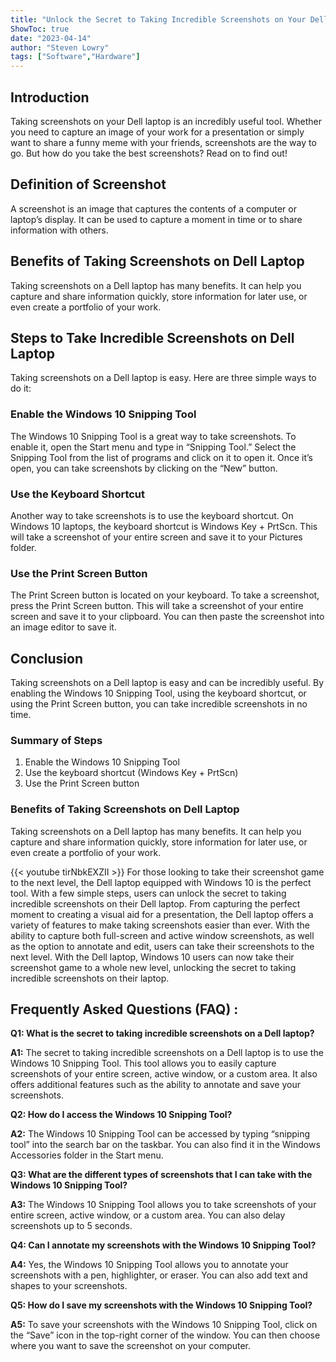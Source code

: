 ```yaml
---
title: "Unlock the Secret to Taking Incredible Screenshots on Your Dell Laptop - Windows 10 Users Rejoice!"
ShowToc: true 
date: "2023-04-14"
author: "Steven Lowry" 
tags: ["Software","Hardware"]
---
```

## Introduction

Taking screenshots on your Dell laptop is an incredibly useful tool. Whether you need to capture an image of your work for a presentation or simply want to share a funny meme with your friends, screenshots are the way to go. But how do you take the best screenshots? Read on to find out! 

## Definition of Screenshot

A screenshot is an image that captures the contents of a computer or laptop’s display. It can be used to capture a moment in time or to share information with others. 

## Benefits of Taking Screenshots on Dell Laptop

Taking screenshots on a Dell laptop has many benefits. It can help you capture and share information quickly, store information for later use, or even create a portfolio of your work. 

## Steps to Take Incredible Screenshots on Dell Laptop

Taking screenshots on a Dell laptop is easy. Here are three simple ways to do it: 

### Enable the Windows 10 Snipping Tool

The Windows 10 Snipping Tool is a great way to take screenshots. To enable it, open the Start menu and type in “Snipping Tool.” Select the Snipping Tool from the list of programs and click on it to open it. Once it’s open, you can take screenshots by clicking on the “New” button. 

### Use the Keyboard Shortcut

Another way to take screenshots is to use the keyboard shortcut. On Windows 10 laptops, the keyboard shortcut is Windows Key + PrtScn. This will take a screenshot of your entire screen and save it to your Pictures folder. 

### Use the Print Screen Button

The Print Screen button is located on your keyboard. To take a screenshot, press the Print Screen button. This will take a screenshot of your entire screen and save it to your clipboard. You can then paste the screenshot into an image editor to save it. 

## Conclusion

Taking screenshots on a Dell laptop is easy and can be incredibly useful. By enabling the Windows 10 Snipping Tool, using the keyboard shortcut, or using the Print Screen button, you can take incredible screenshots in no time. 

### Summary of Steps

1. Enable the Windows 10 Snipping Tool 
2. Use the keyboard shortcut (Windows Key + PrtScn) 
3. Use the Print Screen button 

### Benefits of Taking Screenshots on Dell Laptop

Taking screenshots on a Dell laptop has many benefits. It can help you capture and share information quickly, store information for later use, or even create a portfolio of your work.

{{< youtube tirNbkEXZII >}} 
For those looking to take their screenshot game to the next level, the Dell laptop equipped with Windows 10 is the perfect tool. With a few simple steps, users can unlock the secret to taking incredible screenshots on their Dell laptop. From capturing the perfect moment to creating a visual aid for a presentation, the Dell laptop offers a variety of features to make taking screenshots easier than ever. With the ability to capture both full-screen and active window screenshots, as well as the option to annotate and edit, users can take their screenshots to the next level. With the Dell laptop, Windows 10 users can now take their screenshot game to a whole new level, unlocking the secret to taking incredible screenshots on their laptop.

## Frequently Asked Questions (FAQ) :
**Q1: What is the secret to taking incredible screenshots on a Dell laptop?**

**A1:** The secret to taking incredible screenshots on a Dell laptop is to use the Windows 10 Snipping Tool. This tool allows you to easily capture screenshots of your entire screen, active window, or a custom area. It also offers additional features such as the ability to annotate and save your screenshots.

**Q2: How do I access the Windows 10 Snipping Tool?**

**A2:** The Windows 10 Snipping Tool can be accessed by typing “snipping tool” into the search bar on the taskbar. You can also find it in the Windows Accessories folder in the Start menu.

**Q3: What are the different types of screenshots that I can take with the Windows 10 Snipping Tool?**

**A3:** The Windows 10 Snipping Tool allows you to take screenshots of your entire screen, active window, or a custom area. You can also delay screenshots up to 5 seconds.

**Q4: Can I annotate my screenshots with the Windows 10 Snipping Tool?**

**A4:** Yes, the Windows 10 Snipping Tool allows you to annotate your screenshots with a pen, highlighter, or eraser. You can also add text and shapes to your screenshots.

**Q5: How do I save my screenshots with the Windows 10 Snipping Tool?**

**A5:** To save your screenshots with the Windows 10 Snipping Tool, click on the “Save” icon in the top-right corner of the window. You can then choose where you want to save the screenshot on your computer.




